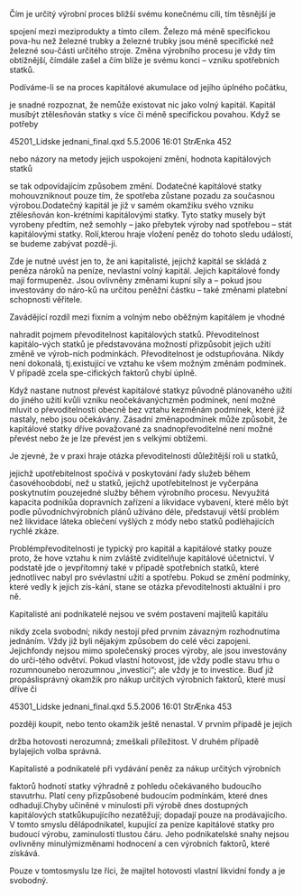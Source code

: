 
Čím je určitý výrobní proces bližší svému konečnému cíli, tím těsnější je

spojení mezi meziprodukty a tímto cílem. Železo má méně specifickou pova-hu než železné trubky a železné trubky jsou méně specifické než železné sou-části určitého stroje. Změna výrobního procesu je vždy tím obtížnější, čímdále zašel a čím blíže je svému konci – vzniku spotřebních statků.

Podíváme-li se na proces kapitálové akumulace od jejího úplného počátku,

je snadné rozpoznat, že nemůže existovat nic jako volný kapitál. Kapitál musíbýt ztělesňován statky s více či méně specifickou povahou. Když se potřeby

45201_Lidske jednani_final.qxd 5.5.2006 16:01 StrÆnka 452

nebo názory na metody jejich uspokojení změní, hodnota kapitálových statků

se tak odpovídajícím způsobem změní. Dodatečné kapitálové statky mohouvzniknout pouze tím, že spotřeba zůstane pozadu za současnou výrobou.Dodatečný kapitál je již v samém okamžiku svého vzniku ztělesňován kon-krétními kapitálovými statky. Tyto statky musely být vyrobeny předtím, než semohly – jako přebytek výroby nad spotřebou – stát kapitálovými statky. Rolí,kterou hraje vložení peněz do tohoto sledu událostí, se budeme zabývat pozdě-ji.

Zde je nutné uvést jen to, že ani kapitalisté, jejichž kapitál se skládá z peněza nároků na peníze, nevlastní volný kapitál. Jejich kapitálové fondy mají formupeněz. Jsou ovlivněny změnami kupní síly a – pokud jsou investovány do náro-ků na určitou peněžní částku – také změnami platební schopnosti věřitele.

Zavádějící rozdíl mezi fixním a volným nebo oběžným kapitálem je vhodné

nahradit pojmem převoditelnost kapitálových statků. Převoditelnost kapitálo-vých statků je představována možností přizpůsobit jejich užití změně ve výrob-ních podmínkách. Převoditelnost je odstupňována. Nikdy není dokonalá, tj.existující ve vztahu ke všem možným změnám podmínek. V případě zcela spe-cifických faktorů chybí úplně.

Když nastane nutnost převést kapitálové statkyz původně plánovaného užití do jiného užití kvůli vzniku neočekávanýchzměn podmínek, není možné mluvit o převoditelnosti obecně bez vztahu kezměnám podmínek, které již nastaly, nebo jsou očekávány. Zásadní změnapodmínek může způsobit, že kapitálové statky dříve považované za snadnopřevoditelné není možné převést nebo že je lze převést jen s velkými obtížemi.

Je zjevné, že v praxi hraje otázka převoditelnosti důležitější roli u statků,

jejichž upotřebitelnost spočívá v poskytování řady služeb během časovéhoobdobí, než u statků, jejichž upotřebitelnost je vyčerpána poskytnutím pouzejedné služby během výrobního procesu. Nevyužitá kapacita podnikůa dopravních zařízení a likvidace vybavení, které mělo být podle původníchvýrobních plánů užíváno déle, představují větší problém než likvidace láteka oblečení vyšlých z módy nebo statků podléhajících rychlé zkáze.

Problémpřevoditelnosti je typický pro kapitál a kapitálové statky pouze proto, že hove vztahu k nim zvláště zviditelňuje kapitálové účetnictví. V podstatě jde o jevpřítomný také v případě spotřebních statků, které jednotlivec nabyl pro svévlastní užití a spotřebu. Pokud se změní podmínky, které vedly k jejich zís-kání, stane se otázka převoditelnosti aktuální i pro ně.

Kapitalisté ani podnikatelé nejsou ve svém postavení majitelů kapitálu

nikdy zcela svobodní; nikdy nestojí před prvním závazným rozhodnutíma jednáním. Vždy již byli nějakým způsobem do celé věci zapojeni. Jejichfondy nejsou mimo společenský proces výroby, ale jsou investovány do urči-tého odvětví. Pokud vlastní hotovost, jde vždy podle stavu trhu o rozumnounebo nerozumnou „investici“; ale vždy je to investice. Buď již propáslisprávný okamžik pro nákup určitých výrobních faktorů, které musí dříve či

45301_Lidske jednani_final.qxd 5.5.2006 16:01 StrÆnka 453

později koupit, nebo tento okamžik ještě nenastal. V prvním případě je jejich

držba hotovosti nerozumná; zmeškali příležitost. V druhém případě bylajejich volba správná.

Kapitalisté a podnikatelé při vydávání peněz za nákup určitých výrobních

faktorů hodnotí statky výhradně z pohledu očekávaného budoucího stavutrhu. Platí ceny přizpůsobené budoucím podmínkám, které dnes odhadují.Chyby učiněné v minulosti při výrobě dnes dostupných kapitálových statkůkupujícího nezatěžují; dopadají pouze na prodávajícího. V tomto smyslu dělápodnikatel, kupující za peníze kapitálové statky pro budoucí výrobu, zaminulostí tlustou čáru. Jeho podnikatelské snahy nejsou ovlivněny minulýmizměnami hodnocení a cen výrobních faktorů, které získává.

Pouze v tomtosmyslu lze říci, že majitel hotovosti vlastní likvidní fondy a je svobodný.
